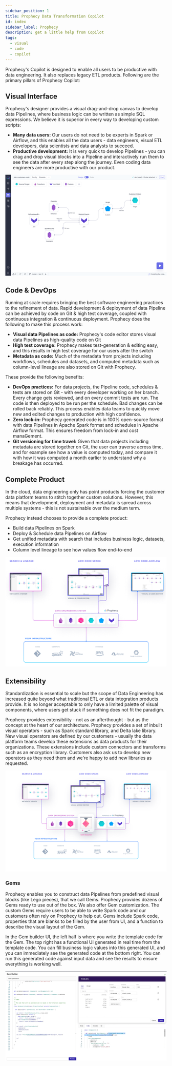 ```yaml
---
sidebar_position: 1
title: Prophecy Data Transformation Copilot
id: index
sidebar_label: Prophecy
description: get a little help from Copilot
tags:
  - visual
  - code
  - copilot
---
```


Prophecy's Copilot is designed to enable all users to be productive with data engineering. It also replaces legacy ETL products. Following are the primary pillars of Prophecy Copilot:

## Visual Interface

Prophecy's designer provides a visual drag-and-drop canvas to develop data Pipelines, where business logic can be written as simple SQL expressions. We believe it is superior in every way to developing custom scripts:

- **Many data users:** Our users do not need to be experts in Spark or Airflow, and this enables all the data users - data engineers, visual ETL developers, data scientists and data analysts to succeed.
- **Productive development:** It is very quick to develop Pipelines - you can drag and drop visual blocks into a Pipeline and interactively run them to see the data after every step along the journey. Even coding data engineers are more productive with our product.

![Data Pipeline](./img/datapipeline.png)

## Code & DevOps

Running at scale requires bringing the best software engineering practices to the refinement of data. Rapid development & deployment of data Pipeline can be achieved by code on Git & high test coverage, coupled with continuous integration & continuous deployment. Prophecy does the following to make this process work:

- **Visual data Pipelines as code:** Prophecy's code editor stores visual data Pipelines as high-quality code on Git
- **High test coverage:** Prophecy makes test-generation & editing easy, and this results in high test coverage for our users after the switch
- **Metadata as code:** Much of the metadata from projects including workflows, schedules and datasets, and computed metadata such as column-level lineage are also stored on Git with Prophecy.

These provide the following benefits:

- **DevOps practices:** For data projects, the Pipeline code, schedules & tests are stored on Git - with every developer working on her branch. Every change gets reviewed, and on every commit tests are run. The code is then deployed to be run per the schedule. Bad changes can be rolled back reliably. This process enables data teams to quickly move new and edited changes to production with high confidence.
- **Zero lock-in:** Prophecy generated code is in 100% open-source format with data Pipelines in Apache Spark format and schedules in Apache Airflow format. This ensures freedom from lock-in and cost manaGement.
- **Git versioning for time travel:** Given that data projects including metadata are stored together on Git, the user can traverse across time, and for example see how a value is computed today, and compare it with how it was computed a month earlier to understand why a breakage has occurred.

## Complete Product

In the cloud, data engineering only has point products forcing the customer data platform teams to stitch together custom solutions. However, this means that development, deployment and metadata is spread across multiple systems - this is not sustainable over the medium term.

Prophecy instead chooses to provide a complete product:

- Build data Pipelines on Spark
- Deploy & Schedule data Pipelines on Airflow
- Get unified metadata with search that includes business logic, datasets, execution information
- Column level lineage to see how values flow end-to-end

![Complete](./img/complete.png)

## Extensibility

Standardization is essential to scale but the scope of Data Engineering has increased quite beyond what traditional ETL or data integration products provide. It is no longer acceptable to only have a limited palette of visual components, where users get stuck if something does not fit the paradigm.

Prophecy provides extensibility - not as an afterthought - but as the concept at the heart of our architecture. Prophecy provides a set of inbuilt visual operators - such as Spark standard library, and Delta lake library. New visual operators are defined by our customers - usually the data platform teams develop these extensions as data products for their organizations. These extensions include custom connectors and transforms such as an encryption library. Customers also ask us to develop new operators as they need them and we're happy to add new libraries as requested.

![Extensible](./img/extensible.png)

### Gems

Prophecy enables you to construct data Pipelines from predefined visual blocks (like Lego pieces), that we call Gems. Prophecy provides dozens of Gems ready to use out of the box. We also offer Gem customization. The custom Gems require users to be able to write Spark code and our customers often rely on Prophecy to help out. Gems include Spark code, properties that are blanks to be filled by the user from UI, and a function to describe the visual layout of the Gem.

In the Gem builder UI, the left half is where you write the template code for the Gem. The top right has a functional UI generated in real time from the template code. You can fill business logic values into this generated UI, and you can immediately see the generated code at the bottom right. You can run this generated code against input data and see the results to ensure everything is working well.

![Complete](./img/gem-builder.png)
